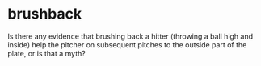 brushback
=========

Is there any evidence that brushing back a hitter (throwing a ball high and
inside) help the pitcher on subsequent pitches to the outside part of the
plate, or is that a myth?
